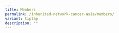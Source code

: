 ```yaml
---
title: Members
permalink: /inherited-network-cancer-asia/members/
variant: tiptap
description: ""
---
```

